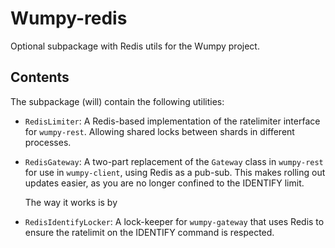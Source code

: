 # Wumpy-redis

Optional subpackage with Redis utils for the Wumpy project.

## Contents

The subpackage (will) contain the following utilities:

- `RedisLimiter`:
    A Redis-based implementation of the ratelimiter interface for `wumpy-rest`.
    Allowing shared locks between shards in different processes.

- `RedisGateway`:
    A two-part replacement of the `Gateway` class in `wumpy-rest` for use in
    `wumpy-client`, using Redis as a pub-sub. This makes rolling out updates
    easier, as you are no longer confined to the IDENTIFY limit.

    The way it works is by

- `RedisIdentifyLocker`:
    A lock-keeper for `wumpy-gateway` that uses Redis to ensure the ratelimit
    on the IDENTIFY command is respected.
